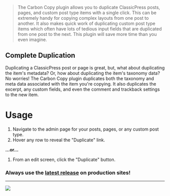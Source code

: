 > The Carbon Copy plugin allows you to duplicate ClassicPress posts, pages, and custom post type items with a single click. This can be extremely handy for copying complex layouts from one post to another. It also makes quick work of duplicating custom post type items which often have lots of tedious input fields that are duplicated from one post to the next. This plugin will save more time than you even imagine.

## Complete Duplication

Duplicating a ClassicPress post or page is great, but, what about duplicating the item's metadata? Or, how about duplicating the item's taxonomy data? No worries! The Carbon Copy plugin duplicates both the taxonomy and meta data associated with the item you're copying. It also duplicates the excerpt, any custom fields, and even the comment and trackback settings to the new item.

# Usage
1. Navigate to the admin page for your posts, pages, or any custom post type.
1. Hover any row to reveal the "Duplicate" link.

**...or...**

1. From an edit screen, click the "Duplicate" button.


### Always use the **[latest release](https://github.com/codepotent/carbon-copy/releases/latest)** on production sites! 

---

[![](https://static.codepotent.com/images/logotype/code-potent-logotype-wordmark-252x36.png)](https://codepotent.com/classicpress/plugins/)
